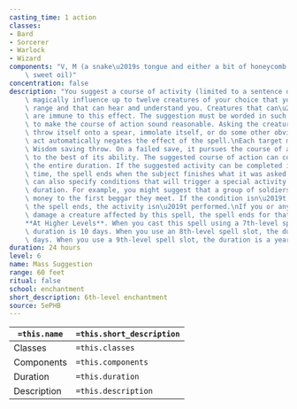 ```yaml
---
casting_time: 1 action
classes:
- Bard
- Sorcerer
- Warlock
- Wizard
components: "V, M (a snake\u2019s tongue and either a bit of honeycomb or a drop of\
    \ sweet oil)"
concentration: false
description: "You suggest a course of activity (limited to a sentence or two) and\
    \ magically influence up to twelve creatures of your choice that you can see within\
    \ range and that can hear and understand you. Creatures that can\u2019t be charmed\
    \ are immune to this effect. The suggestion must be worded in such a manner as\
    \ to make the course of action sound reasonable. Asking the creature to stab itself,\
    \ throw itself onto a spear, immolate itself, or do some other obviously harmful\
    \ act automatically negates the effect of the spell.\nEach target must make a\
    \ Wisdom saving throw. On a failed save, it pursues the course of action you described\
    \ to the best of its ability. The suggested course of action can continue for\
    \ the entire duration. If the suggested activity can be completed in a shorter\
    \ time, the spell ends when the subject finishes what it was asked to do.\nYou\
    \ can also specify conditions that will trigger a special activity during the\
    \ duration. For example, you might suggest that a group of soldiers give all their\
    \ money to the first beggar they meet. If the condition isn\u2019t met before\
    \ the spell ends, the activity isn\u2019t performed.\nIf you or any of your companions\
    \ damage a creature affected by this spell, the spell ends for that creature.\n\
    **At Higher Levels**. When you cast this spell using a 7th-level spell slot, the\
    \ duration is 10 days. When you use an 8th-level spell slot, the duration is 30\
    \ days. When you use a 9th-level spell slot, the duration is a year and a day."
duration: 24 hours
level: 6
name: Mass Suggestion
range: 60 feet
ritual: false
school: enchantment
short_description: 6th-level enchantment
source: 5ePHB
---
```


| `=this.name` | `=this.short_description` |
| ------------ | ------------------------- |
| Classes      | `=this.classes`           |
| Components   | `=this.components`        |
| Duration     | `=this.duration`          |
| Description  | `=this.description`       |